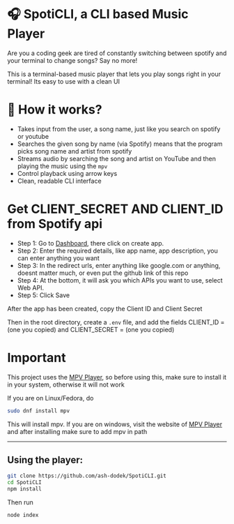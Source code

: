 # 🎧 SpotiCLI, a CLI based Music Player

Are you a coding geek are tired of constantly switching between spotify and your terminal to change songs? Say no more!

This is a terminal-based music player that lets you play songs right in your terminal!
Its easy to use with a clean UI

# 🚀 How it works?
- Takes input from the user, a song name, just like you search on spotify or youtube
- Searches the given song by name (via Spotify) means that the program picks song name and artist from spotify
- Streams audio by searching the song and artist on YouTube and then playing the music using the `mpv`
- Control playback using arrow keys
- Clean, readable CLI interface

# Get CLIENT_SECRET AND CLIENT_ID from Spotify api
- Step 1: Go to [Dashboard](https://developer.spotify.com/dashboard), there click on create app.
- Step 2: Enter the required details, like app name, app description, you can enter anything you want
- Step 3: In the redirect urls, enter anything like google.com or anything, doesnt matter much, or even put the github link of this repo
- Step 4: At the bottom, it will ask you which APIs you want to use, select Web API.
- Step 5: Click Save

After the app has been created, copy the Client ID and Client Secret

Then in the root directory, create a `.env` file, and add the fields CLIENT_ID = (one you copied) and CLIENT_SECRET = (one you copied)


# Important

This project uses the [MPV Player](https://mpv.io/), so before using this, make sure to install it in your system, otherwise it will not work

If you are on Linux/Fedora, do 
```bash
sudo dnf install mpv
```
This will install mpv.
If you are on windows, visit the website of [MPV Player](https://mpv.io/) and after installing make sure to add mpv in path

---

## Using the player:

```bash
git clone https://github.com/ash-dodek/SpotiCLI.git
cd SpotiCLI
npm install
```
Then run
```bash
node index
